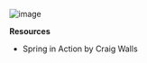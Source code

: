 ![image](https://github.com/chewzzz1014/learning-spring/assets/92832451/8c762a5f-90bc-4942-b9ce-2f0f4c462275)


**Resources**
  - Spring in Action by Craig Walls
